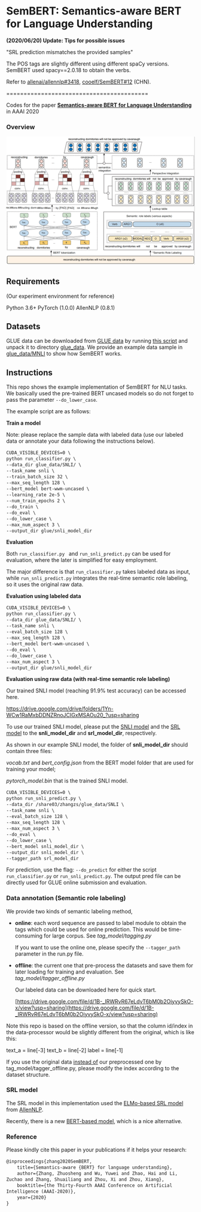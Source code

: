 # SemBERT: Semantics-aware BERT for Language Understanding

**(2020/06/20) Update: Tips for possible issues**

"SRL prediction mismatches the provided samples"

The POS tags are slightly different using different spaCy versions.  SemBERT used spacy==2.0.18 to obtain the verbs.

Refer to [allenai/allennlp#3418](https://github.com/allenai/allennlp/issues/3418),  [cooelf/SemBERT#12](cooelf/SemBERT#12) (CHN).

=========================================

Codes for the paper **[Semantics-aware BERT for Language Understanding](https://www.researchgate.net/publication/339301633_Semantics-aware_BERT_for_Language_Understanding)** in AAAI 2020

### **Overview**

![](SemBERT.png)

## Requirements

(Our experiment environment for reference)

Python 3.6+
PyTorch (1.0.0)
AllenNLP (0.8.1)

## Datasets
GLUE data can be downloaded from [GLUE data](https://gluebenchmark.com/tasks) by running [this script](https://gist.github.com/W4ngatang/60c2bdb54d156a41194446737ce03e2e) and unpack it to directory <u>glue_data</u>.
We provide an example data sample in <u>glue_data/MNLI</u> to show how SemBERT works.

## Instructions
This repo shows the example implementation of SemBERT for NLU tasks.
We basically used the pre-trained BERT uncased models so do not forget to pass the parameter `--do_lower_case`.

The example script are as follows:

**Train a model**

Note: please replace the sample data with labeled data (use our labeled data or annotate your data following the instructions below).

```shell
CUDA_VISIBLE_DEVICES=0 \
python run_classifier.py \
--data_dir glue_data/SNLI/ \
--task_name snli \
--train_batch_size 32 \
--max_seq_length 128 \
--bert_model bert-wwm-uncased \
--learning_rate 2e-5 \
--num_train_epochs 2 \
--do_train \
--do_eval \
--do_lower_case \
--max_num_aspect 3 \
--output_dir glue/snli_model_dir
```

**Evaluation**

Both `run_classifier.py ` and  `run_snli_predict.py` can be used for evaluation, where the later is simplified for easy employment.

The major difference is that `run_classifier.py` takes labeled data as input, while `run_snli_predict.py` integrates the real-time semantic role labeling, so it uses the original raw data.

**Evaluation using labeled data**

```shell
CUDA_VISIBLE_DEVICES=0 \
python run_classifier.py \
--data_dir glue_data/SNLI/ \
--task_name snli \
--eval_batch_size 128 \
--max_seq_length 128 \
--bert_model bert-wwm-uncased \
--do_eval \
--do_lower_case \
--max_num_aspect 3 \
--output_dir glue/snli_model_dir
```

**Evaluation using raw data (with real-time semantic role labeling)** 

Our trained SNLI model (reaching 91.9% test accuracy) can be accessed here.

https://drive.google.com/drive/folders/1Yn-WCw1RaMxbDDNZRnoJCIGxMSAOu20_?usp=sharing

To use our trained SNLI model, please put the [SNLI model](https://drive.google.com/open?id=1Yn-WCw1RaMxbDDNZRnoJCIGxMSAOu20_) and the [SRL model](https://s3-us-west-2.amazonaws.com/allennlp/models/srl-model-2018.05.25.tar.gz) to the **snli_model_dir** and **srl_model_dir**, respectively.

As shown in our example SNLI model, the folder of **snli_model_dir** should contain three files:

*vocab.txt* and *bert_config.json* from the BERT model folder that are used for training your model;

*pytorch_model.bin* that is the trained SNLI model.

```shell
CUDA_VISIBLE_DEVICES=0 \
python run_snli_predict.py \
--data_dir /share03/zhangzs/glue_data/SNLI \
--task_name snli \
--eval_batch_size 128 \
--max_seq_length 128 \
--max_num_aspect 3 \
--do_eval \
--do_lower_case \
--bert_model snli_model_dir \
--output_dir snli_model_dir \
--tagger_path srl_model_dir
```

For prediction, use the flag: `--do_predict` for either the script `run_classifier.py` or `run_snli_predict.py`. The output pred file can be directly used for GLUE online submission and evaluation.

### Data annotation (Semantic role labeling)

We provide two kinds of semantic labeling method, 

* **online**: each word sequence are passed to label module to obtain the tags which could be used for online prediction. This would be time-consuming for large corpus. See  *tag_model/tagging.py*

  If you want to use the online one, please specify the `--tagger_path` parameter in the run.py file.

* **offline**: the current one that pre-process the datasets and save them for later loading for training and evaluation. See *tag_model/tagger_offline.py*

  Our labeled data can be downloaded here for quick start.

  [https://drive.google.com/file/d/1B-_IRWRvR67eLdvT6bM0b2OiyvySkO-x/view?usp=sharing](https://drive.google.com/file/d/1B-_IRWRvR67eLdvT6bM0b2OiyvySkO-x/view?usp=sharing)

Note this repo is based on the offline version, so that the column id/index in the data-processor would be slightly different from the original, which is like this:

text_a = line[-3]
text_b = line[-2]
label = line[-1]

If you use the original data <u>instead of</u> our preprocessed one by tag_model/tagger_offline.py, please modify the index according to the dataset structure.

### SRL model

The SRL model in this implementation used the [ELMo-based SRL model](https://s3-us-west-2.amazonaws.com/allennlp/models/srl-model-2018.05.25.tar.gz)  from [AllenNLP](https://github.com/allenai/allennlp). 

Recently, there is a new [BERT-based model](https://s3-us-west-2.amazonaws.com/allennlp/models/bert-base-srl-2019.06.17.tar.gz), which is a nice alternative. 

### Reference

Please kindly cite this paper in your publications if it helps your research:

```
@inproceedings{zhang2020SemBERT,
	title={Semantics-aware {BERT} for language understanding},
	author={Zhang, Zhuosheng and Wu, Yuwei and Zhao, Hai and Li, Zuchao and Zhang, Shuailiang and Zhou, Xi and Zhou, Xiang},
  	booktitle={the Thirty-Fourth AAAI Conference on Artificial Intelligence (AAAI-2020)},
	year={2020}
}
```